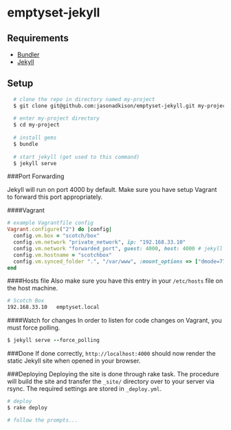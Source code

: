 # emptyset-jekyll

## Requirements

- [Bundler](http://bundler.io)
- [Jekyll](http://jekyllrb.com/)

## Setup

```sh
  # clone the repo in directory named my-project
  $ git clone git@github.com:jasonadkison/emptyset-jekyll.git my-project
  
  # enter my-project directory
  $ cd my-project
  
  # install gems
  $ bundle
  
  # start jekyll (get used to this command)
  $ jekyll serve
```

###Port Forwarding

Jekyll will run on port 4000 by default. Make sure you have setup Vagrant to forward this port appropriately. 

####Vagrant
```rb
# example Vagrantfile config
Vagrant.configure("2") do |config|
  config.vm.box = "scotch/box"
  config.vm.network "private_network", ip: "192.168.33.10"
  config.vm.network "forwarded_port", guest: 4000, host: 4000 # jekyll
  config.vm.hostname = "scotchbox"
  config.vm.synced_folder ".", "/var/www", :mount_options => ["dmode=777", "fmode=666"]
end
```

####Hosts file
Also make sure you have this entry in your `/etc/hosts` file on the host machine.
```sh
# Scotch Box
192.168.33.10	emptyset.local
```

####Watch for changes
In order to listen for code changes on Vagrant, you must force polling.
```rb
$ jekyll serve --force_polling
```

###Done
If done correctly, `http://localhost:4000` should now render the static Jekyll site when opened in your browser.

###Deploying
Deploying the site is done through rake task. The procedure will build the site and transfer the `_site/` directory over to your server via rsync. The required settings are stored in `_deploy.yml`.

```rb
# deploy
$ rake deploy

# follow the prompts...
```
